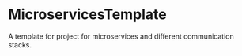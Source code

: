 # MicroservicesTemplate
A template for project for microservices and different communication stacks.
